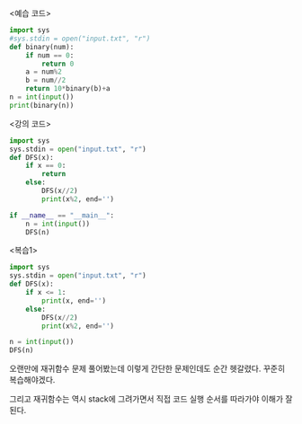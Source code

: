<예습 코드>

```python
import sys
#sys.stdin = open("input.txt", "r")
def binary(num):
    if num == 0:
        return 0
    a = num%2
    b = num//2
    return 10*binary(b)+a
n = int(input())
print(binary(n))

```

<강의 코드>

```python
import sys
sys.stdin = open("input.txt", "r")
def DFS(x):
    if x == 0:
        return
    else:
        DFS(x//2)
        print(x%2, end='')

if __name__ == "__main__":
    n = int(input())
    DFS(n)
```

<복습1>

```python
import sys
sys.stdin = open("input.txt", "r")
def DFS(x):
    if x <= 1:
        print(x, end='')
    else:
        DFS(x//2)
        print(x%2, end='')

n = int(input())
DFS(n)
```

오랜만에 재귀함수 문제 풀어봤는데 이렇게 간단한 문제인데도 순간 헷갈렸다.
꾸준히 복습해야겠다.

그리고 재귀함수는 역시 stack에 그려가면서 직접 코드 실행 순서를 따라가야 이해가 잘된다.
